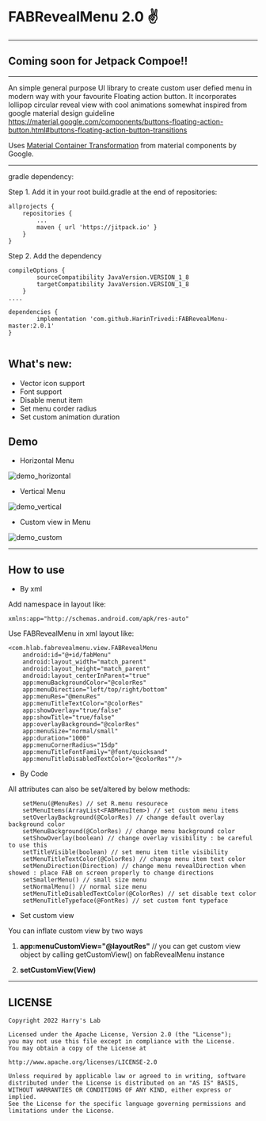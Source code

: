 # FABRevealMenu 2.0 ✌️
***
## Coming soon for Jetpack Compoe!!
***
An simple general purpose UI library to create custom user defied menu in modern way with your favourite Floating action button. It incorporates lollipop circular reveal view with cool animations somewhat inspired from google material design guideline <https://material.google.com/components/buttons-floating-action-button.html#buttons-floating-action-button-transitions>

Uses [Material Container Transformation](https://material.io/develop/android/theming/motion#container-transform) from material components by Google.
***

gradle dependency:

Step 1. Add it in your root build.gradle at the end of repositories:

````
allprojects {
    repositories {
        ...
        maven { url 'https://jitpack.io' }
    }
}
````
Step 2. Add the dependency

````
compileOptions {
        sourceCompatibility JavaVersion.VERSION_1_8
        targetCompatibility JavaVersion.VERSION_1_8
    }
....

dependencies {
        implementation 'com.github.HarinTrivedi:FABRevealMenu-master:2.0.1'
}
    
````


## What's new:
* Vector icon support
* Font support
* Disable menut item
* Set menu corder radius
* Set custom animation duration

## Demo
* Horizontal Menu

![demo_horizontal](https://i.imgur.com/238nJX7.gif)

* Vertical Menu

![demo_vertical](https://i.imgur.com/OQwH1ls.gif)

* Custom view in Menu

![demo_custom](https://i.imgur.com/FMrFoHs.gif)

***
## How to use
* By xml

Add namespace in layout like: 

    xmlns:app="http://schemas.android.com/apk/res-auto"

Use FABRevealMenu in xml layout like:

    <com.hlab.fabrevealmenu.view.FABRevealMenu
        android:id="@+id/fabMenu"
        android:layout_width="match_parent"
        android:layout_height="match_parent"
        android:layout_centerInParent="true"
        app:menuBackgroundColor="@colorRes"
        app:menuDirection="left/top/right/bottom"
        app:menuRes="@menuRes"
        app:menuTitleTextColor="@colorRes"
        app:showOverlay="true/false"
        app:showTitle="true/false"
        app:overlayBackground="@colorRes"
        app:menuSize="normal/small"
        app:duration="1000"
        app:menuCornerRadius="15dp"
        app:menuTitleFontFamily="@font/quicksand"
        app:menuTitleDisabledTextColor="@colorRes""/>
    


* By Code

All attributes can also be set/altered by below methods:

````
    setMenu(@MenuRes) // set R.menu resourece
    setMenuItems(ArrayList<FABMenuItem>) // set custom menu items
    setOverlayBackground(@ColorRes) // change default overlay background color 
    setMenuBackground(@ColorRes) // change menu background color 
    setShowOverlay(boolean) // change overlay visibility : be careful to use this
    setTitleVisible(boolean) // set menu item title visibility
    setMenuTitleTextColor(@ColorRes) // change menu item text color
    setMenuDirection(Direction) // change menu revealDirection when showed : place FAB on screen properly to change directions
    setSmallerMenu() // small size menu
    setNormalMenu() // normal size menu
    setMenuTitleDisabledTextColor(@ColorRes) // set disable text color
    setMenuTitleTypeface(@FontRes) // set custom font typeface

````

* Set custom view

You can inflate custom view by two ways

1. **app:menuCustomView="@layoutRes"** // you can get custom view object by calling getCustomView() on fabRevealMenu instance

2. **setCustomView(View)**

***

## LICENSE
````
Copyright 2022 Harry's Lab

Licensed under the Apache License, Version 2.0 (the "License");
you may not use this file except in compliance with the License.
You may obtain a copy of the License at

http://www.apache.org/licenses/LICENSE-2.0

Unless required by applicable law or agreed to in writing, software
distributed under the License is distributed on an "AS IS" BASIS,
WITHOUT WARRANTIES OR CONDITIONS OF ANY KIND, either express or implied.
See the License for the specific language governing permissions and
limitations under the License.
````
